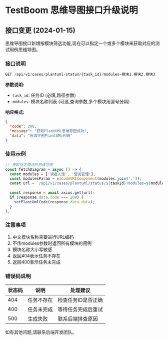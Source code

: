 # TestBoom 思维导图接口升级说明

## 接口变更 (2024-01-15)

思维导图接口新增按模块筛选功能,现在可以指定一个或多个模块来获取对应的测试用例思维导图。

### 接口说明

```typescript
GET /api/v1/cases/plantuml/status/{task_id}?modules=模块1,模块2,模块3
```

**参数说明:**
- `task_id`: 任务ID (必填,路径参数)
- `modules`: 模块名称列表 (可选,查询参数,多个模块用逗号分隔)

**响应格式:**
```json
{
  "code": 200,
  "message": "获取PlantUML思维导图成功",
  "data": "思维导图PlantUML代码"
}
```

### 使用示例

```typescript
// 获取指定模块的思维导图
const fetchDiagram = async () => {
  const modules = ['读者入馆', '借阅管理'];
  const modulesParam = encodeURIComponent(modules.join(','));
  const url = `/api/v1/cases/plantuml/status/${taskId}?modules=${modulesParam}`;
  
  const response = await axios.get(url);
  if (response.data.code === 200) {
    setPlantUmlCode(response.data.data);
  }
};
```

### 注意事项

1. 中文模块名称需要进行URL编码
2. 不传modules参数时返回所有模块的用例
3. 模块名称大小写敏感
4. 返回404表示任务不存在
5. 返回400表示任务未完成

### 错误码说明

| 状态码 | 说明 | 处理建议 |
|--------|------|----------|
| 404 | 任务不存在 | 检查任务ID是否正确 |
| 400 | 任务未完成 | 等待任务完成后重试 |
| 500 | 生成失败 | 联系后端排查原因 |

如有其他问题,请联系后端开发团队。 